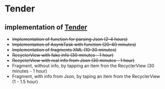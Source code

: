 # Tender
## implementation of [Tender](https://vk.com/doc19108671_447853037?hash=c71275cdcb40d4a5cd&dl=cadcf5c35a2e154114)

* ~~Implementation of function for parsing Json (2-4 hours)~~
* ~~Implementation of AsynkTask with function (20-40 minutes)~~
* ~~Implementation of fragments XML (10-30 minutes)~~
* ~~RecyclerView with fake info (30 minutes - 1 hour)~~
* ~~RecyclerView with real info from Json (30 minutes - 1 hour)~~
* Fragment, without info, by tapping an item fron the RecyclerView (30 minutes - 1 hour)
* Fragment, with info from Json, by taping an item from the RecyclerView (1 - 1.5 hour)
